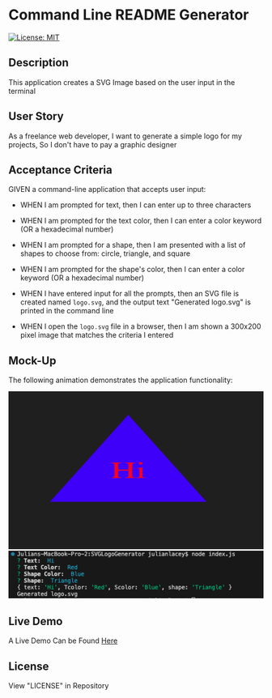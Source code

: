 # Command Line README Generator

[![License: MIT](https://img.shields.io/badge/License-MIT-yellow.svg)](https://opensource.org/licenses/MIT)

## Description

This application creates a SVG Image based on the user input in the terminal

## User Story

As a freelance web developer, I want to generate a simple logo for my projects, So I don't have to pay a graphic designer

## Acceptance Criteria

GIVEN a command-line application that accepts user input:

- WHEN I am prompted for text, then I can enter up to three characters

- WHEN I am prompted for the text color, then I can enter a color keyword (OR a hexadecimal number)

- WHEN I am prompted for a shape, then I am presented with a list of shapes to choose from: circle, triangle, and square

- WHEN I am prompted for the shape's color, then I can enter a color keyword (OR a hexadecimal number)

- WHEN I have entered input for all the prompts, then an SVG file is created named `logo.svg`, and the output text "Generated logo.svg" is printed in the command line

- WHEN I open the `logo.svg` file in a browser, then I am shown a 300x200 pixel image that matches the criteria I entered

## Mock-Up

The following animation demonstrates the application functionality:

![Mockup](./lib/images/mockup1.png)
![Mockup](./lib/images/mockup2.png)

## Live Demo

A Live Demo Can be Found [Here](https://julianmlacey.github.io/SVGLogoGenerator/)

## License

View "LICENSE" in Repository
